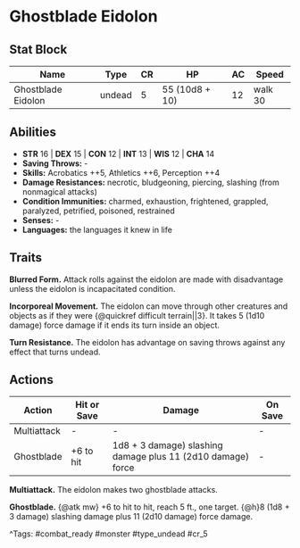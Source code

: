 # Ghostblade Eidolon

## Stat Block

| Name | Type | CR | HP | AC | Speed |
|------|------|----|----|----|-------|
| Ghostblade Eidolon | undead | 5 | 55 (10d8 + 10) | 12 | walk 30 |

## Abilities

- **STR** 16 | **DEX** 15 | **CON** 12 | **INT** 13 | **WIS** 12 | **CHA** 14
- **Saving Throws:** -  
- **Skills:** Acrobatics ++5, Athletics ++6, Perception ++4  
- **Damage Resistances:** necrotic, bludgeoning, piercing, slashing (from nonmagical attacks)  
- **Condition Immunities:** charmed, exhaustion, frightened, grappled, paralyzed, petrified, poisoned, restrained  
- **Senses:** -  
- **Languages:** the languages it knew in life

## Traits

**Blurred Form.** Attack rolls against the eidolon are made with disadvantage unless the eidolon is incapacitated condition.

**Incorporeal Movement.** The eidolon can move through other creatures and objects as if they were {@quickref difficult terrain||3}. It takes 5 (1d10 damage) force damage if it ends its turn inside an object.

**Turn Resistance.** The eidolon has advantage on saving throws against any effect that turns undead.


## Actions

| Action | Hit or Save | Damage | On Save |
|--------|--------------|--------|----------|
| Multiattack | - | - | - |
| Ghostblade | +6 to hit | 1d8 + 3 damage) slashing damage plus 11 (2d10 damage) force | - |

**Multiattack.** The eidolon makes two ghostblade attacks.

**Ghostblade.** {@atk mw} +6 to hit to hit, reach 5 ft., one target. {@h}8 (1d8 + 3 damage) slashing damage plus 11 (2d10 damage) force damage.


^Tags: #combat_ready #monster #type_undead #cr_5